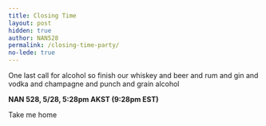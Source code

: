 ```yaml
---
title: Closing Time
layout: post
hidden: true
author: NAN528
permalink: /closing-time-party/
no-lede: true
---
```


One last call for alcohol so finish our whiskey and beer and rum and gin and vodka and champagne and punch and grain alcohol

**NAN 528, 5/28, 5:28pm AKST (9:28pm EST)**

Take me home
